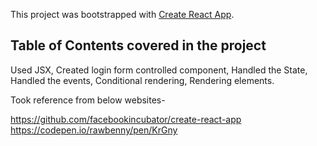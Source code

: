 This project was bootstrapped with [Create React App](https://github.com/facebookincubator/create-react-app).


## Table of Contents covered in the project
Used JSX,
Created login form controlled component,
Handled the State,
Handled the events,
Conditional rendering,
Rendering elements.


Took reference from below websites- 

https://github.com/facebookincubator/create-react-app
https://codepen.io/rawbenny/pen/KrGny



